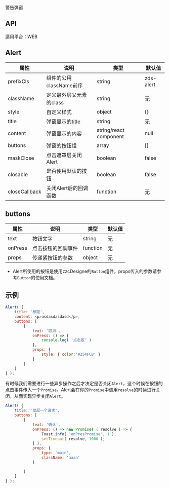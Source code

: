 警告弹窗

## API

适用平台：WEB

## Alert

| 属性          | 说明                    | 类型                   | 默认值    |
| ------------- | ----------------------- | ---------------------- | --------- |
| prefixCls     | 组件的公用className前序 | string                 | zds-alert |
| className     | 定义最外层父元素的class | string                 | 无        |
| style         | 自定义样式              | object                 | {}        |
| title         | 弹窗显示的title         | string                 | 无        |
| content       | 弹窗显示的内容          | string/react component | null      |
| buttons       | 弹窗的按钮组            | array                  | []        |
| maskClose     | 点击遮罩层关闭Alert     | boolean                | false     |
| closable      | 是否使用默认的按钮      | boolean                | false     |
| closeCallback | 关闭Alert后的回调函数   | function               | 无     |



## buttons

| 属性    | 说明               | 类型     | 默认值 |
| ------- | ------------------ | -------- | ------ |
| text    | 按钮文字           | string   | 无     |
| onPress | 点击按钮的回调事件 | function | 无     |
| props   | 传递紧按钮的参数   | object   | 无     |

* Alert所使用的按钮是使用zzcDesigne的`Button`组件，props传入的参数请参考`Button`的使用文档。

## 示例

```js
Alert( {
    title: '标题',
    content: <p>asdasdasdasd</p>,
    buttons: [
        {
            text: '取消',
            onPress: () => {
                console.log( '点击取' )
            },
            props: {
                style: { color:'#254FCB' }
            }
        }
    ]
} );
```

有时候我们需要进行一些异步操作之后才决定是否关闭`Alert`，这个时候在按钮的点击事件传入一个`Promise`。Alert会在你的`Promise`中调用`resolve`的时候进行关闭，从而实现异步关闭`Alert`。

```js
Alert( {
    title: '发起一个请求',
    buttons: [
        {
            text: '确认',
            onPress: () => new Promise( ( resolve ) => {
                Toast.info( 'onPresPromise', 1 );
                setTimeout( resolve, 1000 );
            } ),
            props: {
                type: 'main',
                className: 'aaaa'
            }

        }
    ]
} );
```